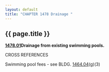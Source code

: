 ```yaml
---
layout: default 
title: "CHAPTER 1478 Drainage "
---
```


{{ page.title }}
----------------

[**1478.01**](59deb1b7.html)**Drainage from existing swimming pools.**

CROSS REFERENCES

Swimming pool fees - see BLDG. [1464.04](590733b4.html)(g)(3)
